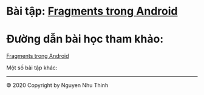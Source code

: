 # Bài tập: <a href="https://github.com/nguyennhuthinh14/fragments">Fragments trong Android</a>
# Đường dẫn bài học tham khảo:
<a href="https://ngocminhtran.com/2018/10/17/fragments-trong-android/">Fragments trong Android</a>

Một số bài tập khác:
***



© 2020 Copyright by Nguyen Nhu Thinh
